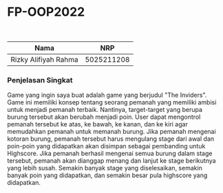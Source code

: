 # FP-OOP2022
</br>

| Nama                 | NRP        |
| -------------------- | ---------- |
| Rizky Alifiyah Rahma | 5025211208 |



### Penjelasan Singkat

Game yang ingin saya buat adalah game yang berjudul "The Inviders". Game ini memiliki konsep tentang seorang pemanah yang memiliki ambisi untuk menjadi pemanah terbaik. Nantinya, target-target yang berupa burung tersebut akan berubah menjadi poin. User dapat mengontrol pemanah tersebut ke atas, ke bawah, ke kanan, dan ke kiri agar memudahkan pemanah untuk memanah burung. Jika pemanah mengenai kotoran burung, pemanah tersebut harus mengulang stage dari awal dan poin-poin yang didapatkan akan disimpan sebagai pembanding untuk Highscore. Jika pemanah berhasil mengenai semua burung dalam stage tersebut, pemanah akan dianggap menang dan lanjut ke stage berikutnya yang lebih susah. Semakin banyak stage yang diselesaikan, semakin banyak poin yang didapatkan, dan semakin besar pula highscore yang didapatkan.



